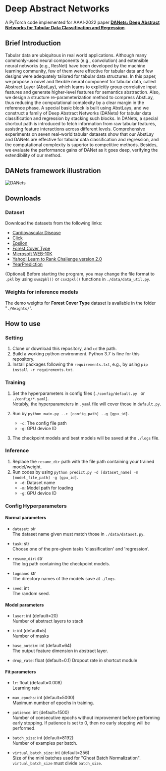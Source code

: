 # Deep Abstract Networks
A PyTorch code implemented for AAAI-2022 paper **[DANets: Deep Abstract Networks for Tabular Data Classification and Regression](https://arxiv.org/abs/2112.02962)**.  

## Brief Introduction
Tabular data are ubiquitous in real world applications. Although many commonly-used neural components (e.g., convolution) and extensible neural networks (e.g., ResNet) have been developed by the machine learning community, few of them were effective for tabular data and few designs were adequately tailored for tabular data structures. In this paper, we propose a novel and flexible neural component for tabular data, called Abstract Layer (AbstLay), which learns to explicitly group correlative input features and generate higher-level features for semantics abstraction. Also, we design a structure re-parameterization method to compress AbstLay, thus reducing the computational complexity by a clear margin in the reference phase. A special basic block is built using AbstLays, and we construct a family of Deep Abstract Networks (DANets) for tabular data classification and regression by stacking such blocks. In DANets, a special shortcut path is introduced to fetch information from raw tabular features, assisting feature interactions across different levels. Comprehensive experiments on seven real-world tabular datasets show that our AbstLay and DANets are effective for tabular data classification and regression, and the computational complexity is superior to competitive methods. Besides, we evaluate the performance gains of DANet as it goes deep, verifying the extendibility of our method.

## DANets framework illustration
![DANets](.DAN.jpg)

## Downloads  
### Dataset  
Download the datasets from the following links:
- [Cardiovascular Disease](https://www.kaggle.com/sulianova/cardiovascular-disease-dataset)
- [Click](https://www.kaggle.com/c/kddcup2012-track2/)
- [Epsilon](https://www.csie.ntu.edu.tw/~cjlin/libsvmtools/datasets/binary.html)
- [Forest Cover Type](https://archive.ics.uci.edu/ml/datasets/covertype)
- [Microsoft WEB-10K](https://www.microsoft.com/en-us/research/project/mslr/)
- [Yahoo! Learn to Rank Challenge version 2.0](https://webscope.sandbox.yahoo.com/catalog.php?datatype=c)
- [YearPrediction](https://archive.ics.uci.edu/ml/datasets/yearpredictionmsd)

(Optional) Before starting the program, you may change the file format to `.pkl` by using `svm2pkl()` or `csv2pkl()` functions in `./data/data_util.py`.

### Weights for inference models
The demo weights for **Forest Cover Type** dataset is available in the folder "`./Weights/`".

## How to use

### Setting  
1. Clone or download this repository, and `cd` the path.
2. Build a working python environment. Python 3.7 is fine for this repository.
3. Install packages following the `requirements.txt`, e.g., by using `pip install -r requirements.txt`.

### Training
1. Set the hyperparameters in config files (`./config/default.py ` or `./config/*.yaml`).  
   Notably, the hyperparameters in `.yaml` file will cover those in `default.py`.

2. Run by `python main.py --c [config_path] --g [gpu_id]`.
    - `-c`: The config file path
    - `-g`: GPU device ID
3. The checkpoint models and best models will be saved at the `./logs` file.
    
### Inference 
1. Replace the `resume_dir` path with the file path containing your trained model/weight.
2. Run codes by using `python predict.py -d [dataset_name] -m [model_file_path] -g [gpu_id]`.
    - `-d`: Dataset name
    - `-m`: Model path for loading
    - `-g`: GPU device ID

### Config Hyperparameters
#### Normal parameters
- `dataset`: str  
   The dataset name given must match those in `./data/dataset.py`.
     
- `task`: str  
   Choose one of the pre-given tasks 'classification' and 'regression'. 
     
- `resume_dir`: str  
   The log path containing the checkpoint models.  
     
- `logname`: str  
   The directory names of the models save at `./logs`.
  
- `seed`: int  
   The random seed.
  
#### Model parameters
- `layer`: int (default=20)  
   Number of abstract layers to stack
  
- `k`: int (default=5)  
   Number of masks

- `base_outdim`: int (default=64)  
   The output feature dimension in abstract layer.
   
- `drop_rate`: float (default=0.1)
   Dropout rate in shortcut module
  
#### Fit parameters
- `lr`: float (default=0.008)  
   Learning rate
  
- `max_epochs`: int (default=5000)  
   Maximum number of epochs in training.
  
- `patience`: int (default=1500)  
   Number of consecutive epochs without improvement before performing early stopping. If patience is set to 0, then no early stopping will be performed.  
  
- `batch_size`: int (default=8192)  
   Number of examples per batch.
  
- `virtual_batch_size`: int (default=256)  
   Size of the mini batches used for "Ghost Batch Normalization". `virtual_batch_size` must divide `batch_size`.
